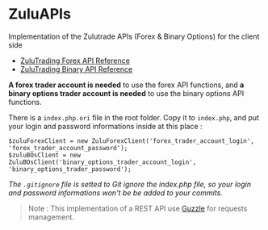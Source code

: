 # ZuluAPIs
Implementation of the Zulutrade APIs (Forex &amp; Binary Options) for the client side

* [ZuluTrading Forex API Reference](https://www.zulutrade.com/restapi-reference)
* [ZuluTrading Binary API Reference](https://www.zulutrade.com/restapi-binary-reference)

**A forex trader account is needed** to use the forex API functions, and **a binary options trader account is needed** to use the binary options API functions.

There is a `index.php.ori` file in the root folder. Copy it to `index.php`, and put your login and password informations inside at this place :

    $zuluForexClient = new ZuluForexClient('forex_trader_account_login', 'forex_trader_account_password');
    $zuluBOsClient = new ZuluBOsClient('binary_options_trader_account_login', 'binary_options_trader_password');
    
*The `.gitignore` file is setted to Git ignore the index.php file, so your login and password informations won't be be added to your commits.*

> Note : This implementation of a REST API use [Guzzle](https://github.com/guzzle/guzzle) for requests management.
